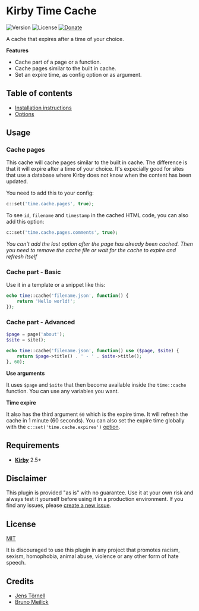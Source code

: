 # Kirby Time Cache

![Version](https://img.shields.io/badge/version-0.2-blue.svg) ![License](https://img.shields.io/badge/license-MIT-green.svg) [![Donate](https://img.shields.io/badge/give-donation-yellow.svg)](https://www.paypal.me/DevoneraAB)

A cache that expires after a time of your choice.

**Features**

- Cache part of a page or a function.
- Cache pages similar to the built in cache.
- Set an expire time, as config option or as argument.

## Table of contents

- [Installation instructions](docs/install.md)
- [Options](docs/options.md)

## Usage

### Cache pages

This cache will cache pages similar to the built in cache. The difference is that it will expire after a time of your choice. It's expecially good for sites that use a database where Kirby does not know when the content has been updated.

You need to add this to your config:

```php
c::set('time.cache.pages', true);
```

To see `id`, `filename` and `timestamp` in the cached HTML code, you can also add this option:

```php
c::set('time.cache.pages.comments', true);
```

*You can't add the last option after the page has already been cached. Then you need to remove the cache file or wait for the cache to expire and refresh itself*

### Cache part - Basic

Use it in a template or a snippet like this:

```php
echo time::cache('filename.json', function() {
    return 'Hello world!';
});
```

### Cache part - Advanced

```php
$page = page('about');
$site = site();

echo time::cache('filename.json', function() use ($page, $site) {
    return $page->title() . ' - ' . $site->title();
}, 60);
```

**Use arguments**

It uses `$page` and `$site` that then become available inside the `time::cache` function. You can use any variables you want.

**Time expire**

It also has the third argument `60` which is the expire time. It will refresh the cache in 1 minute (60 seconds). You can also set the expire time globally with the `c::set('time.cache.expires')` [option](docs/options.md).

## Requirements

- [**Kirby**](https://getkirby.com/) 2.5+

## Disclaimer

This plugin is provided "as is" with no guarantee. Use it at your own risk and always test it yourself before using it in a production environment. If you find any issues, please [create a new issue](https://github.com/jenstornell/kirby-time-cache/issues/new).

## License

[MIT](https://opensource.org/licenses/MIT)

It is discouraged to use this plugin in any project that promotes racism, sexism, homophobia, animal abuse, violence or any other form of hate speech.

## Credits

- [Jens Törnell](https://github.com/jenstornell)
- [Bruno Meilick](https://github.com/bnomei/)